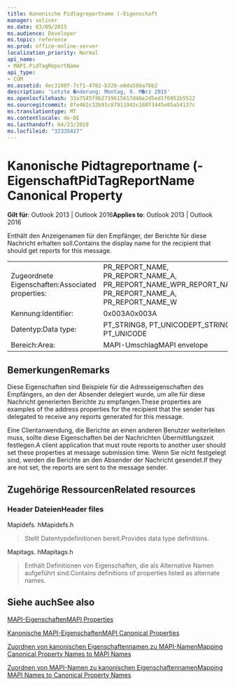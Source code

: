 ```yaml
---
title: Kanonische Pidtagreportname (-Eigenschaft
manager: soliver
ms.date: 03/09/2015
ms.audience: Developer
ms.topic: reference
ms.prod: office-online-server
localization_priority: Normal
api_name:
- MAPI.PidTagReportName
api_type:
- COM
ms.assetid: 4ec3100f-7cf1-4702-b326-e6da586a7bb2
description: 'Letzte �nderung: Montag, 9. M�rz 2015'
ms.openlocfilehash: 33a7545f9b2719615617d46e2d5ed1f6952b5522
ms.sourcegitcommit: 8fe462c32b91c87911942c188f3445e85a54137c
ms.translationtype: MT
ms.contentlocale: de-DE
ms.lasthandoff: 04/23/2019
ms.locfileid: "32335427"
---
```

# <a name="pidtagreportname-canonical-property"></a><span data-ttu-id="55fde-103">Kanonische Pidtagreportname (-Eigenschaft</span><span class="sxs-lookup"><span data-stu-id="55fde-103">PidTagReportName Canonical Property</span></span>

  
  
<span data-ttu-id="55fde-104">**Gilt für**: Outlook 2013 | Outlook 2016</span><span class="sxs-lookup"><span data-stu-id="55fde-104">**Applies to**: Outlook 2013 | Outlook 2016</span></span> 
  
<span data-ttu-id="55fde-105">Enthält den Anzeigenamen für den Empfänger, der Berichte für diese Nachricht erhalten soll.</span><span class="sxs-lookup"><span data-stu-id="55fde-105">Contains the display name for the recipient that should get reports for this message.</span></span>
  
|||
|:-----|:-----|
|<span data-ttu-id="55fde-106">Zugeordnete Eigenschaften:</span><span class="sxs-lookup"><span data-stu-id="55fde-106">Associated properties:</span></span>  <br/> |<span data-ttu-id="55fde-107">PR_REPORT_NAME, PR_REPORT_NAME_A, PR_REPORT_NAME_W</span><span class="sxs-lookup"><span data-stu-id="55fde-107">PR_REPORT_NAME, PR_REPORT_NAME_A, PR_REPORT_NAME_W</span></span>  <br/> |
|<span data-ttu-id="55fde-108">Kennung:</span><span class="sxs-lookup"><span data-stu-id="55fde-108">Identifier:</span></span>  <br/> |<span data-ttu-id="55fde-109">0x003A</span><span class="sxs-lookup"><span data-stu-id="55fde-109">0x003A</span></span>  <br/> |
|<span data-ttu-id="55fde-110">Datentyp:</span><span class="sxs-lookup"><span data-stu-id="55fde-110">Data type:</span></span>  <br/> |<span data-ttu-id="55fde-111">PT_STRING8, PT_UNICODE</span><span class="sxs-lookup"><span data-stu-id="55fde-111">PT_STRING8, PT_UNICODE</span></span>  <br/> |
|<span data-ttu-id="55fde-112">Bereich:</span><span class="sxs-lookup"><span data-stu-id="55fde-112">Area:</span></span>  <br/> |<span data-ttu-id="55fde-113">MAPI-Umschlag</span><span class="sxs-lookup"><span data-stu-id="55fde-113">MAPI envelope</span></span>  <br/> |
   
## <a name="remarks"></a><span data-ttu-id="55fde-114">Bemerkungen</span><span class="sxs-lookup"><span data-stu-id="55fde-114">Remarks</span></span>

<span data-ttu-id="55fde-115">Diese Eigenschaften sind Beispiele für die Adresseigenschaften des Empfängers, an den der Absender delegiert wurde, um alle für diese Nachricht generierten Berichte zu empfangen.</span><span class="sxs-lookup"><span data-stu-id="55fde-115">These properties are examples of the address properties for the recipient that the sender has delegated to receive any reports generated for this message.</span></span>
  
<span data-ttu-id="55fde-116">Eine Clientanwendung, die Berichte an einen anderen Benutzer weiterleiten muss, sollte diese Eigenschaften bei der Nachrichten Übermittlungszeit festlegen.</span><span class="sxs-lookup"><span data-stu-id="55fde-116">A client application that must route reports to another user should set these properties at message submission time.</span></span> <span data-ttu-id="55fde-117">Wenn Sie nicht festgelegt sind, werden die Berichte an den Absender der Nachricht gesendet.</span><span class="sxs-lookup"><span data-stu-id="55fde-117">If they are not set, the reports are sent to the message sender.</span></span>
  
## <a name="related-resources"></a><span data-ttu-id="55fde-118">Zugehörige Ressourcen</span><span class="sxs-lookup"><span data-stu-id="55fde-118">Related resources</span></span>

### <a name="header-files"></a><span data-ttu-id="55fde-119">Header Dateien</span><span class="sxs-lookup"><span data-stu-id="55fde-119">Header files</span></span>

<span data-ttu-id="55fde-120">Mapidefs. h</span><span class="sxs-lookup"><span data-stu-id="55fde-120">Mapidefs.h</span></span>
  
> <span data-ttu-id="55fde-121">Stellt Datentypdefinitionen bereit.</span><span class="sxs-lookup"><span data-stu-id="55fde-121">Provides data type definitions.</span></span>
    
<span data-ttu-id="55fde-122">Mapitags. h</span><span class="sxs-lookup"><span data-stu-id="55fde-122">Mapitags.h</span></span>
  
> <span data-ttu-id="55fde-123">Enthält Definitionen von Eigenschaften, die als Alternative Namen aufgeführt sind.</span><span class="sxs-lookup"><span data-stu-id="55fde-123">Contains definitions of properties listed as alternate names.</span></span>
    
## <a name="see-also"></a><span data-ttu-id="55fde-124">Siehe auch</span><span class="sxs-lookup"><span data-stu-id="55fde-124">See also</span></span>



[<span data-ttu-id="55fde-125">MAPI-Eigenschaften</span><span class="sxs-lookup"><span data-stu-id="55fde-125">MAPI Properties</span></span>](mapi-properties.md)
  
[<span data-ttu-id="55fde-126">Kanonische MAPI-Eigenschaften</span><span class="sxs-lookup"><span data-stu-id="55fde-126">MAPI Canonical Properties</span></span>](mapi-canonical-properties.md)
  
[<span data-ttu-id="55fde-127">Zuordnen von kanonischen Eigenschaftennamen zu MAPI-Namen</span><span class="sxs-lookup"><span data-stu-id="55fde-127">Mapping Canonical Property Names to MAPI Names</span></span>](mapping-canonical-property-names-to-mapi-names.md)
  
[<span data-ttu-id="55fde-128">Zuordnen von MAPI-Namen zu kanonischen Eigenschaftennamen</span><span class="sxs-lookup"><span data-stu-id="55fde-128">Mapping MAPI Names to Canonical Property Names</span></span>](mapping-mapi-names-to-canonical-property-names.md)

